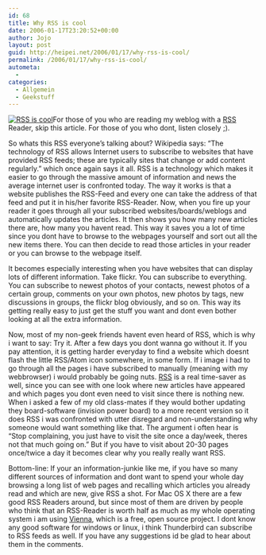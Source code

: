 ```yaml
---
id: 68
title: Why RSS is cool
date: 2006-01-17T23:20:52+00:00
author: Jojo
layout: post
guid: http://heipei.net/2006/01/17/why-rss-is-cool/
permalink: /2006/01/17/why-rss-is-cool/
autometa:
  - 
categories:
  - Allgemein
  - Geekstuff
---
```

[<img data-echo="/weblog/rss-is-cool.png" alt="RSS is cool" class="alignleft" />](http://www.opencommunity.co.uk/vienna2.html)For those of you who are reading my weblog with a [RSS](http://en.wikipedia.org/wiki/RSS_%28file_format%29) Reader, skip this article. For those of you who dont, listen closely ;).
  
So whats this RSS everyone&#8217;s talking about? Wikipedia says: &#8220;The technology of RSS allows Internet users to subscribe to websites that have provided RSS feeds; these are typically sites that change or add content regularly.&#8221; which once again says it all. RSS is a technology which makes it easier to go through the massive amount of information and news the average internet user is confronted today. The way it works is that a website publishes the RSS-Feed and every one can take the address of that feed and put it in his/her favorite RSS-Reader. Now, when you fire up your reader it goes through all your subscribed websites/boards/weblogs and automatically updates the articles. It then shows you how many new articles there are, how many you havent read. This way it saves you a lot of time since you dont have to browse to the webpages yourself and sort out all the new items there. You can then decide to read those articles in your reader or you can browse to the webpage itself.
  
It becomes especially interesting when you have websites that can display lots of different information. Take flickr. You can subscribe to everything. You can subscribe to newest photos of your contacts, newest photos of a certain group, comments on your own photos, new photos by tags, new discussions in groups, the flickr blog obviously, and so on. This way its getting really easy to just get the stuff you want and dont even bother looking at all the extra information.<!--more-->


  
Now, most of my non-geek friends havent even heard of RSS, which is why i want to say: Try it. After a few days you dont wanna go without it. If you pay attention, it is getting harder everyday to find a website which doesnt flash the little RSS/Atom icon somewhere, in some form. If i image i had to go through all the pages i have subscribed to manually (meaning with my webbrowser) i would probably be going nuts. [RSS](http://en.wikipedia.org/wiki/RSS_%28file_format%29) is a real time-saver as well, since you can see with one look where new articles have appeared and which pages you dont even need to visit since there is nothing new. When i asked a few of my old class-mates if they would bother updating they board-software (invision power board) to a more recent version so it does RSS i was confronted with utter disregard and non-understanding why someone would want something like that. The argument i often hear is &#8220;Stop complaining, you just have to visit the site once a day/week, theres not that much going on.&#8221; But if you have to visit about 20-30 pages once/twice a day it becomes clear why you really really want RSS.
  
Bottom-line: If your an information-junkie like me, if you have so many different sources of information and dont want to spend your whole day browsing a long list of web pages and recalling which articles you already read and which are new, give RSS a shot. For Mac OS X there are a few good RSS Readers around, but since most of them are driven by people who think that an RSS-Reader is worth half as much as my whole operating system i am using [Vienna](http://www.opencommunity.co.uk/vienna2.html), which is a free, open source project. I dont know any good software for windows or linux, i think Thunderbird can subscribe to RSS feeds as well. If you have any suggestions id be glad to hear about them in the comments.
